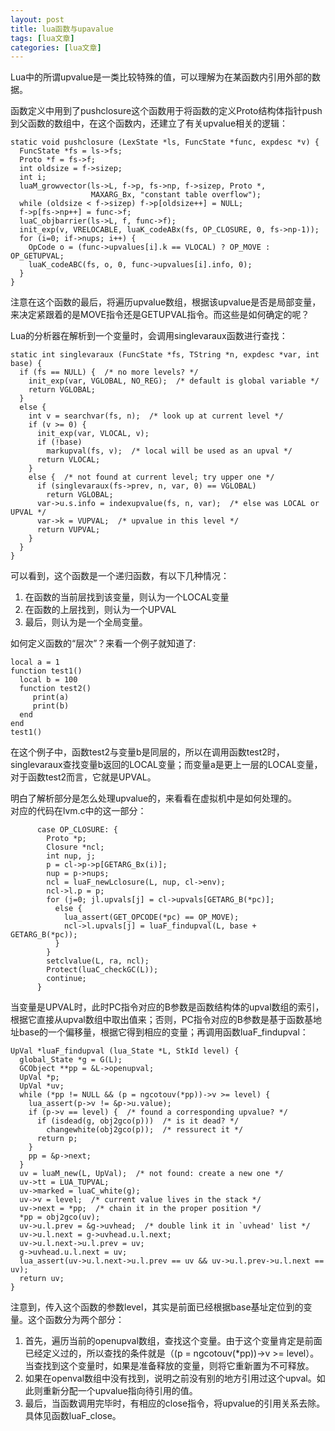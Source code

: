 ```yaml
---
layout: post
title: lua函数与upavalue 
tags: [lua文章]
categories: [lua文章]
---
```

Lua中的所谓upvalue是一类比较特殊的值，可以理解为在某函数内引用外部的数据。

函数定义中用到了pushclosure这个函数用于将函数的定义Proto结构体指针push到父函数的数组中，在这个函数内，还建立了有关upvalue相关的逻辑：

    
    
    static void pushclosure (LexState *ls, FuncState *func, expdesc *v) {
      FuncState *fs = ls->fs;
      Proto *f = fs->f;
      int oldsize = f->sizep;
      int i;
      luaM_growvector(ls->L, f->p, fs->np, f->sizep, Proto *,
                      MAXARG_Bx, "constant table overflow");
      while (oldsize < f->sizep) f->p[oldsize++] = NULL;
      f->p[fs->np++] = func->f;
      luaC_objbarrier(ls->L, f, func->f);
      init_exp(v, VRELOCABLE, luaK_codeABx(fs, OP_CLOSURE, 0, fs->np-1));
      for (i=0; if->nups; i++) {
        OpCode o = (func->upvalues[i].k == VLOCAL) ? OP_MOVE : OP_GETUPVAL;
        luaK_codeABC(fs, o, 0, func->upvalues[i].info, 0);
      }
    }
    

注意在这个函数的最后，将遍历upvalue数组，根据该upvalue是否是局部变量，来决定紧跟着的是MOVE指令还是GETUPVAL指令。而这些是如何确定的呢？

Lua的分析器在解析到一个变量时，会调用singlevaraux函数进行查找：

    
    
    static int singlevaraux (FuncState *fs, TString *n, expdesc *var, int base) {
      if (fs == NULL) {  /* no more levels? */
        init_exp(var, VGLOBAL, NO_REG);  /* default is global variable */
        return VGLOBAL;
      }
      else {
        int v = searchvar(fs, n);  /* look up at current level */
        if (v >= 0) {
          init_exp(var, VLOCAL, v);
          if (!base)
            markupval(fs, v);  /* local will be used as an upval */
          return VLOCAL;
        }
        else {  /* not found at current level; try upper one */
          if (singlevaraux(fs->prev, n, var, 0) == VGLOBAL)
            return VGLOBAL;
          var->u.s.info = indexupvalue(fs, n, var);  /* else was LOCAL or UPVAL */
          var->k = VUPVAL;  /* upvalue in this level */
          return VUPVAL;
        }
      }
    }
    

可以看到，这个函数是一个递归函数，有以下几种情况：

  1. 在函数的当前层找到该变量，则认为一个LOCAL变量
  2. 在函数的上层找到，则认为一个UPVAL
  3. 最后，则认为是一个全局变量。

如何定义函数的“层次”？来看一个例子就知道了:

    
    
    local a = 1
    function test1()
      local b = 100
      function test2()
         print(a)
         print(b)
      end
    end
    test1()
    

在这个例子中，函数test2与变量b是同层的，所以在调用函数test2时，singlevaraux查找变量b返回的LOCAL变量；而变量a是更上一层的LOCAL变量，对于函数test2而言，它就是UPVAL。

明白了解析部分是怎么处理upvalue的，来看看在虚拟机中是如何处理的。  
对应的代码在lvm.c中的这一部分：

    
    
          case OP_CLOSURE: {
            Proto *p;
            Closure *ncl;
            int nup, j;
            p = cl->p->p[GETARG_Bx(i)];
            nup = p->nups;
            ncl = luaF_newLclosure(L, nup, cl->env);
            ncl->l.p = p;
            for (j=0; jl.upvals[j] = cl->upvals[GETARG_B(*pc)];
              else {
                lua_assert(GET_OPCODE(*pc) == OP_MOVE);
                ncl->l.upvals[j] = luaF_findupval(L, base + GETARG_B(*pc));
              }
            }
            setclvalue(L, ra, ncl);
            Protect(luaC_checkGC(L));
            continue;
          }
    

当变量是UPVAL时，此时PC指令对应的B参数是函数结构体的upval数组的索引，根据它直接从upval数组中取出值来；否则，PC指令对应的B参数是基于函数基地址base的一个偏移量，根据它得到相应的变量；再调用函数luaF_findupval：

    
    
    UpVal *luaF_findupval (lua_State *L, StkId level) {
      global_State *g = G(L);
      GCObject **pp = &L->openupval;
      UpVal *p;
      UpVal *uv;
      while (*pp != NULL && (p = ngcotouv(*pp))->v >= level) {
        lua_assert(p->v != &p->u.value);
        if (p->v == level) {  /* found a corresponding upvalue? */
          if (isdead(g, obj2gco(p)))  /* is it dead? */
            changewhite(obj2gco(p));  /* ressurect it */
          return p;
        }
        pp = &p->next;
      }
      uv = luaM_new(L, UpVal);  /* not found: create a new one */
      uv->tt = LUA_TUPVAL;
      uv->marked = luaC_white(g);
      uv->v = level;  /* current value lives in the stack */
      uv->next = *pp;  /* chain it in the proper position */
      *pp = obj2gco(uv);
      uv->u.l.prev = &g->uvhead;  /* double link it in `uvhead' list */
      uv->u.l.next = g->uvhead.u.l.next;
      uv->u.l.next->u.l.prev = uv;
      g->uvhead.u.l.next = uv;
      lua_assert(uv->u.l.next->u.l.prev == uv && uv->u.l.prev->u.l.next == uv);
      return uv;
    }
    

注意到，传入这个函数的参数level，其实是前面已经根据base基址定位到的变量。这个函数分为两个部分：

  1. 首先，遍历当前的openupval数组，查找这个变量。由于这个变量肯定是前面已经定义过的，所以查找的条件就是（(p = ngcotouv(*pp))->v >= level）。当查找到这个变量时，如果是准备释放的变量，则将它重新置为不可释放。
  2. 如果在openval数组中没有找到，说明之前没有别的地方引用过这个upval。如此则重新分配一个upvalue指向待引用的值。
  3. 最后，当函数调用完毕时，有相应的close指令，将upvalue的引用关系去除。具体见函数luaF_close。